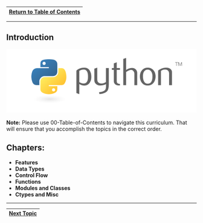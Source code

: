 |[Return to Table of Contents](/00-Table-of-Contents.md)|
|---|

---

## Introduction

![](/assets/python-logo-master-v3-tm.png)

**Note:** Please use 00-Table-of-Contents to navigate this curriculum. That will ensure that you accomplish the topics in the correct order.   

## Chapters:

* **Features**
* **Data Types**
* **Control Flow**
* **Functions**
* **Modules and Classes**
* **Ctypes and Misc**

---

|[Next Topic](/01_python_features/README.md)|
|---|
